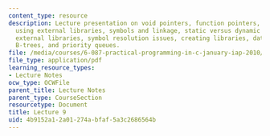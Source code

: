 ```yaml
---
content_type: resource
description: Lecture presentation on void pointers, function pointers, hash tables,
  using external libraries, symbols and linkage, static versus dynamic linkage, linking
  external libraries, symbol resolution issues, creating libraries, data structures,
  B-trees, and priority queues.
file: /media/courses/6-087-practical-programming-in-c-january-iap-2010/4b9152a12a01274abfaf5a3c2686564b_MIT6_087IAP10_lec09.pdf
file_type: application/pdf
learning_resource_types:
- Lecture Notes
ocw_type: OCWFile
parent_title: Lecture Notes
parent_type: CourseSection
resourcetype: Document
title: Lecture 9
uid: 4b9152a1-2a01-274a-bfaf-5a3c2686564b
---
```

